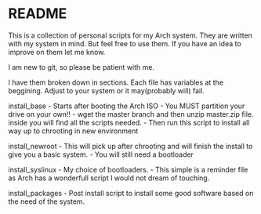 # README

This is a collection of personal scripts for my Arch system. They are written with my system in mind.
But feel free to use them. If you have an idea to improve on them let me know.

I am new to git, so please be patient with me.

I have them broken down in sections. Each file has variables at the beggining.
Adjust to your system or it may(probably will) fail.

install_base
    - Starts after booting the Arch ISO
    - You MUST partition your drive on your own!!
    - wget the master branch and then unzip master.zip file. inside you will find all the scripts needed.
    - Then run this script to install all way up to chrooting in new environment

install_newroot
    - This will pick up after chrooting and will finish the install to give you a basic system.
    - You will still need a bootloader

install_syslinux
    - My choice of bootloaders.
    - This simple is a reminder file as Arch has a wonderfull script I would not dream of touching.

install_packages
    - Post install script to install some good software based on the need of the system.

